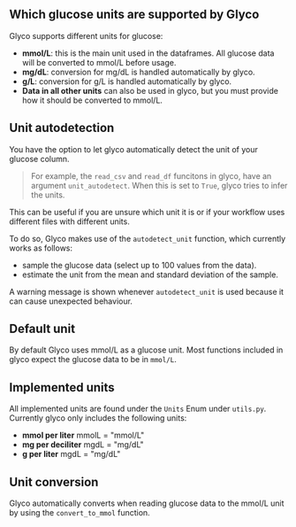## Which glucose units are supported by Glyco
Glyco supports different units for glucose:
* **mmol/L**: this is the main unit used in the dataframes. All glucose data will be converted to mmol/L before usage.
* **mg/dL**: conversion for mg/dL is handled automatically by glyco.
* **g/L**: conversion for g/L is handled automatically by glyco.
* **Data in all other units** can also be used in glyco, but you must provide how it should be converted to mmol/L.

## Unit autodetection
You have the option to let glyco automatically detect the unit of your glucose column.

> For example, the `read_csv` and `read_df` funcitons in glyco, have an argument `unit_autodetect`. When this is set to `True`, glyco tries to infer the units.

This can be useful if you are unsure which unit it is or if your workflow uses different files with different units.

To do so, Glyco makes use of the `autodetect_unit` function, which currently works as follows:
* sample the glucose data (select up to 100 values from the data).
* estimate the unit from the mean and standard deviation of the sample.

A warning message is shown whenever `autodetect_unit` is used because it can cause unexpected behaviour.
## Default unit
By default Glyco uses mmol/L as a glucose unit. Most functions included in glyco expect the glucose data to be in `mmol/L`.

## Implemented units
All implemented units are found under the `Units` Enum under `utils.py`.
Currently glyco only includes the following units:
* **mmol per liter** mmolL = "mmol/L"
* **mg per deciliter** mgdL = "mg/dL"
* **g per liter** mgdL = "mg/dL"

## Unit conversion
Glyco automatically converts when reading glucose data to the mmol/L unit by using the `convert_to_mmol` function.
